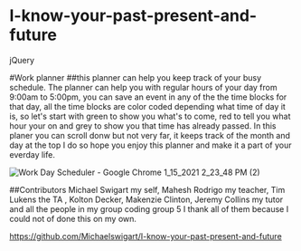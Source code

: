 # I-know-your-past-present-and-future
jQuery

#Work planner 
##this planner can help you keep track of your busy schedule.
The planner can help you with regular hours of your day from 9:00am to 5:00pm, you can save an event in any of the the time blocks for that day, all the time blocks are color coded depending what time of day it is, so let's start with green to show you what's to come, red to tell you what hour your on and grey to show you that time has already passed. In this planer you can scroll donw but not very far, it keeps track of the month and day at the top I do so hope you enjoy this planner and make it a part of your everday life. 

![Work Day Scheduler - Google Chrome 1_15_2021 2_23_48 PM (2)](https://user-images.githubusercontent.com/73671076/104788236-67ca1400-5757-11eb-914d-2bb0759a3f2e.png)



##Contributors
Michael Swigart my self, Mahesh Rodrigo my teacher, Tim Lukens the TA , Kolton Decker, Makenzie Clinton, Jeremy Collins my tutor and all the people in my group coding group 5 I thank all of them because I could not of done this on my own.


https://github.com/Michaelswigart/I-know-your-past-present-and-future
